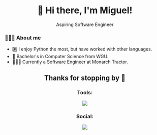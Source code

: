 <div align="center">
  <h1>👋 Hi there, I'm Miguel!</h1>
  <p>Aspiring Software Engineer</p>
</div>

### 👨🏽‍💻 About me
- #️⃣ I enjoy Python the most, but have worked with other languages.
- 🔭 Bachelor's in Computer Science from WGU.
- 👨🏽‍💻 Currently a Software Engineer at Monarch Tractor.

<h2 align="center">Thanks for stopping by 👋</h2>


<h3 align="center">Tools:</h3>
<p align="center">
  <a href="https://skillicons.dev">
    <img src="https://skillicons.dev/icons?i=html,css,js,java,react,bootstrap,spring,visualstudio,vscode." />
  </a>
</p>

<div align="center">
  
  <h3 align="center">Social:</h3>
  <a href="https://www.linkedin.com/in/migayala/" target=”_blank”>
    <img src="https://img.shields.io/badge/LinkedIn-blue?logo=linkedin&logoColor=white&style=for-the-badge">
  </a>
 

 
